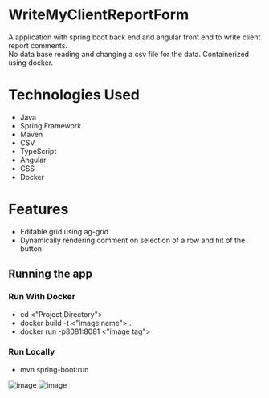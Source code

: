 # WriteMyClientReportForm
A application with spring boot back end and angular front end to write client report comments.   
No data base reading and changing a csv file for the data. Containerized using docker.

# Technologies Used
* Java
* Spring Framework
* Maven
* CSV
* TypeScript
* Angular
* CSS
* Docker

# Features
* Editable grid using ag-grid
* Dynamically rendering comment on selection of a row and hit of the button

## Running the app

### Run With Docker
* cd <"Project Directory">  
* docker build -t <"image name"> .  
* docker run -p8081:8081 <"image tag">   
  
### Run Locally
* mvn spring-boot:run  

![image](https://user-images.githubusercontent.com/84467369/162369704-84d13d40-b77a-41b2-b2e8-10d749ab1dd9.png)
![image](https://user-images.githubusercontent.com/84467369/162369748-33f43336-ef7f-4b6e-b63f-153bd684bf6d.png)


